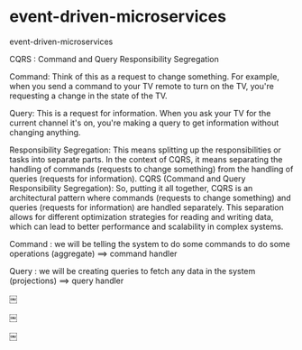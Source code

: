 # event-driven-microservices
event-driven-microservices

CQRS : Command and Query Responsibility Segregation

Command: Think of this as a request to change something. For example, when you send a command to your TV remote to turn on the TV, you're requesting a change in the state of the TV.

Query: This is a request for information. When you ask your TV for the current channel it's on, you're making a query to get information without changing anything.

Responsibility Segregation: This means splitting up the responsibilities or tasks into separate parts. In the context of CQRS, it means separating the handling of commands (requests to change something) from the handling of queries (requests for information).
CQRS (Command and Query Responsibility Segregation): So, putting it all together, CQRS is an architectural pattern where commands (requests to change something) and queries (requests for information) are handled separately. This separation allows for different optimization strategies for reading and writing data, which can lead to better performance and scalability in complex systems.

Command : we will be telling the system to do some commands to do some operations  (aggregate) ==> command handler

Query : we will be creating queries to fetch any data in the system (projections) ==> query handler

￼

￼

￼

